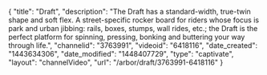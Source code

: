 {
    "title": "Draft",
    "description": "The Draft has a standard-width, true-twin shape and soft flex. A street-specific rocker board for riders whose focus is park and urban jibbing: rails, boxes, stumps, wall rides, etc.; the Draft is the perfect platform for spinning, pressing, bonking and buttering your way through life.",
    "channelid": "3763991",
    "videoid": "6418116",
    "date_created": "1443634306",
    "date_modified": "1448407729",
    "type": "captivate",
    "layout": "channelVideo",
    "url": "\/arbor\/draft\/3763991-6418116"
}